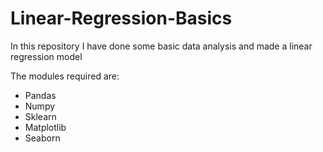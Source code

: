 # Linear-Regression-Basics 

In this repository I have done some basic data analysis and made a linear regression model

The modules required are:
- Pandas
- Numpy
- Sklearn
- Matplotlib
- Seaborn